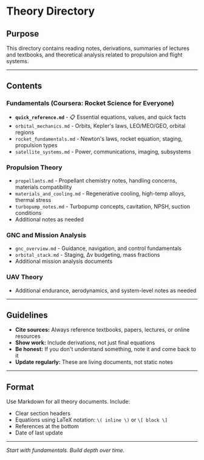 # Theory Directory

## Purpose
This directory contains reading notes, derivations, summaries of lectures and textbooks, and theoretical analysis related to propulsion and flight systems.

---

## Contents

### Fundamentals (Coursera: Rocket Science for Everyone)
- **`quick_reference.md`** - 📋 Essential equations, values, and quick facts
- `orbital_mechanics.md` - Orbits, Kepler's laws, LEO/MEO/GEO, orbital regions
- `rocket_fundamentals.md` - Newton's laws, rocket equation, staging, propulsion types
- `satellite_systems.md` - Power, communications, imaging, subsystems

### Propulsion Theory
- `propellants.md` - Propellant chemistry notes, handling concerns, materials compatibility
- `materials_and_cooling.md` - Regenerative cooling, high-temp alloys, thermal stress
- `turbopump_notes.md` - Turbopump concepts, cavitation, NPSH, suction conditions
- Additional notes as needed

### GNC and Mission Analysis
- `gnc_overview.md` - Guidance, navigation, and control fundamentals
- `orbital_stack.md` - Staging, Δv budgeting, mass fractions
- Additional mission analysis documents

### UAV Theory
- Additional endurance, aerodynamics, and system-level notes as needed

---

## Guidelines

- **Cite sources:** Always reference textbooks, papers, lectures, or online resources
- **Show work:** Include derivations, not just final equations
- **Be honest:** If you don't understand something, note it and come back to it
- **Update regularly:** These are living documents, not static notes

---

## Format

Use Markdown for all theory documents. Include:
- Clear section headers
- Equations using LaTeX notation: `\( inline \)` or `\[ block \]`
- References at the bottom
- Date of last update

---

_Start with fundamentals. Build depth over time._

